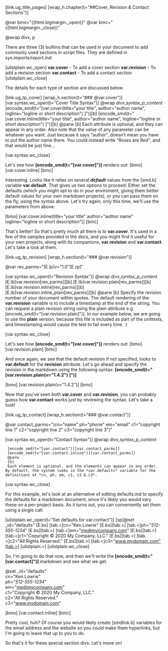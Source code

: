 [link.ug_title_pages]
[wrap_h.chapter(t="##Cover, Revision & Contact Sections")]

@var bmo="{{html.bigmargin._open}}"
@var bmc="{{html.bigmargin._close}}"

@wrap divx, p

There are three (3) builtins that can be used in your document to add commonly used sections in script files. They are defined in *sys.imports/report.md*:

[ulistplain.wc_open]
**var.cover** - To add a cover section
**var.revision** - To add a revision section
**var.contact** - To add a contact section
[ulistplain.wc_close]

The details for each type of section are discussed below.

[link.ug_tp_cover]
[wrap_h.section(t="### @var.cover")]
[var.syntax.wc_open(t="Cover Title Syntax")]
     @wrap divx,_syntax_p_content_
          [encode_smd(t="[var.cover(title=\"your title\", author=\"author name\", logline=\"logline or short description\") ]")][b]
          [encode_smd(t="[var.cover.inline(title=\"your title\", author=\"author name\", logline=\"logline or short description\") ]")][b]
     @parw
     [b]
     Each attribute is optional, and they can appear in any order. Also note that the value of any parameter can be whatever you want. Just because it says "author", doesn't mean you have to put the author name there. You could instead write "Roses are Red", and that would be just fine...

[var.syntax.wc_close]

Let's see how **[encode_smd(t="[var.cover]")]** renders out:
[bmo]
[var.cover.inline]
[bmc]

Interesting. Looks like it relies on several ***default*** values from the [smd.b] variable **var.default**. That gives us two options to proceed: Either set the defaults (which you might opt to do in  your enviroment, giving them better default values for your own markdown projects), or you can pass them on the fly, using the syntax above. Let's try again, only this time, we'll use the parameters from above:

[bmo]
[var.cover.inline(title="your title" author="author name" logline="logline or short description")]
[bmc]

That's better! So that's pretty much all there is to **var.cover**. It's used in a few of the samples provided in the docs, and you might find it useful for your own projects, along with its companions, **var.revision** and **var.contact**. Let's take a look at them.

[link.ug_tp_revision]
[wrap_h.section(t="### @var.revision")]

@var rev_parms="[E.lp]v=\"1.0\"[E.rp]"

[var.syntax.wc_open(t="Revision Syntax")]
     @wrap divx,_syntax_p_content_
          [E.lb]var.revision[rev_parms]][b]
          [E.lb]var.revision.plain[rev_parms]][b]
          [E.lb]var.revision.inline[rev_parms]][b]
          [E.lb]var.revision.inline_plain[rev_parms]][b]
     @parw
     [b]
     Specify the revision number of your document within quotes. The default rendering of the **var.revision** variable is to include a timestamp at the end of the string. You can request a plain revision string using the plain attribute e.g. [encode_smd(t="[var.revision.plain]")]. In our example below, we are going to use the **plain** version, because this file is included as part of the unittests, and timestamping would cause the test to fail every time. :)

[var.syntax.wc_close]

Let's see how **[encode_smd(t="[var.cover]")]** renders out:
[bmo]
[var.revision.plain]
[bmc]

And once again, we see that the default revision if not specified, looks to **var.default** for the **revision** attribute. Let's go ahead and specify the revision in the markdown using the following syntax: **[encode_smd(t="[var.revision.plain(v=\"1.4.2\") ]")]** 

[bmo]
[var.revision.plain(v="1.4.2")]
[bmc]

Now that you've seen both **var.cover** and **var.revision**, you can probably guess how **var.contact** works just by reviewing the syntax. Let's take a look!

[link.ug_tp_contact]
[wrap_h.section(t="### @var.contact")]

@var contact_parms="(cn=\"name\" ph=\"phone\" em=\"email\" c1=\"copyright line 1\" c2=\"copyright line 2\" c3=\"copyright line 3\")"

[var.syntax.wc_open(t="Contact Syntax")]
     @wrap divx,_syntax_p_content_

     [encode_smd(t="[var.contact")][var.contact_parms]]
     [encode_smd(t="[var.contact.inline")][var.contact_parms]]
     @parw
     [b]
     Each element is optional, and the elements can appear in any order. By default, the system looks in the *var.defaults* variable for the definitions of *cn, ph, em, c1, c2 & c3*.
[var.syntax.wc_close]

For this example, let's look at an alternative of editing defaults.md to specify the defaults for a markdown document, since it's likely you would vary these on a per-project basis. As it turns out, you can conveniently set them using a single call:

[ulistplain.wc_open(t="Set defaults for var.contact")]
     [sp]@set _id="defaults" [E.bs]
          [tab.<]cn="Ken Lowrie" [E.bs][tab.>]
          [tab.<]ph="*512-555-1234*" [E.bs][tab.>]
          [tab.<]em="me@mycompany.com" [E.bs][tab.>]
          [tab.<]c1="Copyright © 2020 My Company, LLC." [E.bs][tab.>]
          [tab.<]c2="All Rights Reserved." [E.bs][tab.>]
          [tab.<]c3="www.mydomain.com"[tab.>]
     [ulistplain.>]
[ulistplain.wc_close]

So, I'm going to do that now, and then we'll write the **[encode_smd(t="[var.contact]")]** markdown and see what we get.

@set _id="defaults"\
     cn="Ken Lowrie"\
     ph="*512-555-1234*"\
     em="me@mycompany.com"\
     c1="Copyright © 2020 My Company, LLC."\
     c2="All Rights Reserved."\
     c3="www.mydomain.com"

[bmo]
[var.contact.inline]
[bmc]

Pretty cool, huh? Of course you would likely create [smdlink.b] variables for the email address and the website so you could make them hyperlinks, but I'm going to leave that up to you to do.

So that's it for these special section divs. Let's move on!
